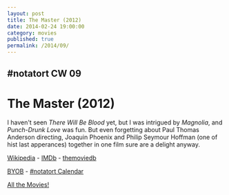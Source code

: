 ```yaml
---
layout: post
title: The Master (2012)
date: 2014-02-24 19:00:00
category: movies
published: true
permalink: /2014/09/
---
```


## \#notatort CW 09
# The Master \(2012\)

I haven't seen *There Will Be Blood* yet, but I was intrigued by *Magnolia*, and *Punch-Drunk Love* was fun. But even forgetting about Paul Thomas Anderson directing, Joaquin Phoenix and Philip Seymour Hoffman (one of hist last apperances) together in one film sure are a delight anyway.


<a href="http://en.wikipedia.org/wiki/The_Master_(2012_film)">Wikipedia</a> - [IMDb](http://www.imdb.com/title/tt1560747/) - [themoviedb](https://www.themoviedb.org/movie/68722-the-master)

<a href="http://en.wikipedia.org/wiki/BYOB_(beverage)">BYOB</a> - <a href="webcal://p09-calendarws.icloud.com/ca/subscribe/1/njhFKcFiNF5cQxQ-plsJccGfbuvf1pXvgKeMqimgE4ZFRgZps-DrReteg83YbLJaRhjuvwVD1DJ3eqmzmueLudNx8k_GF1p4khyUtrXpRxo">#notatort Calendar</a>

[All the Movies!](http://notatort.com/allthemovies/)

<!--include jquery & backstretch-->

<script type="text/javascript" src="https://ajax.googleapis.com/ajax/libs/jquery/1.7.2/jquery.min.js"></script>

<script type="text/javascript" src="http://notatort.com/jquery.backstretch.min.js"></script>

<script type="text/javascript">

$(function(){

     $(window).resize(function(){
     
         if($(this).width() >= 767){
         
             $.backstretch("http://notatort.com/bg1409.jpg", {speed: 150});
             
         }
         
      })
      
      .resize();//trigger resize on page load
      
});

</script>